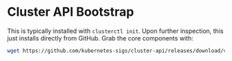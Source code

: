 # Cluster API Bootstrap

This is typically installed with `clusterctl init`.
Upon further inspection, this just installs directly from GitHub.
Grab the core components with:

```sh
wget https://github.com/kubernetes-sigs/cluster-api/releases/download/v1.2.4/bootstrap-components.yaml -O manifest.yaml
```
